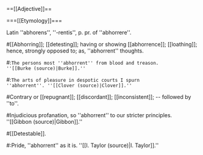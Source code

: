 ==[[Adjective]]==

===[[Etymology]]===

Latin ''abhorens'', ''-rentis'', p. pr. of ''abhorrere''.

#[[Abhorring]]; [[detesting]]; having or showing [[abhorrence]]; [[loathing]]; hence, strongly opposed to; as, ''abhorrent'' thoughts.

#:<code>The persons most ''abhorrent'' from blood and treason. ''[[Burke (source)|Burke]].''</code>

#:<code>The arts of pleasure in despotic courts I spurn ''abhorrent''. ''[[Clover (source)|Clover]].''</code>

#Contrary or [[repugnant]]; [[discordant]]; [[inconsistent]]; -- followed by ''to''.

#Injudicious profanation, so ''abhorrent'' to our stricter principles.</code> ''[[Gibbon (source)|Gibbon]].''

#[[Detestable]].

#:Pride, ''abhorrent'' as it is.</code> ''[[I. Taylor (source)|I. Taylor]].''
</ol>